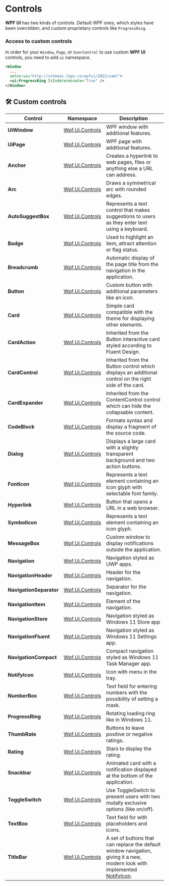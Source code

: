 # Controls
**WPF UI** has two kinds of controls. Default WPF ones, which styles have been overridden, and custom proprietary controls like `ProgressRing`.

### Access to custom controls
In order for your `Window`, `Page`, or `UserControl` to use custom **WPF UI** controls, you need to add `ui` namespace.
```xml
<Window
  ...
  xmlns:ui="http://schemas.lepo.co/wpfui/2022/xaml">
  <ui:ProgressRing IsIndeterminate="True" />
</Window>
```

## 🛠️ Custom controls
| Control | Namespace | Description |
| --- | --- | --- |
| **UiWindow** | [Wpf.Ui.Controls](https://github.com/lepoco/wpfui/blob/main/src/Wpf.Ui/Controls/UiWindow.cs) | WPF window with additional features. |
| **UiPage** | [Wpf.Ui.Controls](https://github.com/lepoco/wpfui/blob/main/src/Wpf.Ui/Controls/UiPage.cs) | WPF page with additional features. |
| **Anchor** | [Wpf.Ui.Controls](https://github.com/lepoco/wpfui/blob/main/src/Wpf.Ui/Controls/Anchor.cs) | Creates a hyperlink to web pages, files or anything else a URL can address. |
| **Arc** | [Wpf.Ui.Controls](https://github.com/lepoco/wpfui/blob/main/src/Wpf.Ui/Controls/Arc.cs) | Draws a symmetrical arc with rounded edges. |
| **AutoSuggestBox** | [Wpf.Ui.Controls](https://github.com/lepoco/wpfui/blob/main/src/Wpf.Ui/Controls/AutoSuggestBox.cs) | Represents a text control that makes suggestions to users as they enter text using a keyboard. |
| **Badge** | [Wpf.Ui.Controls](https://github.com/lepoco/wpfui/blob/main/src/Wpf.Ui/Controls/Badge.cs) | Used to highlight an item, attract attention or flag status. |
| **Breadcrumb** | [Wpf.Ui.Controls](https://github.com/lepoco/wpfui/blob/main/src/Wpf.Ui/Controls/Breadcrumb.cs) | Automatic display of the page title from the navigation in the application. |
| **Button** | [Wpf.Ui.Controls](https://github.com/lepoco/wpfui/blob/main/src/Wpf.Ui/Controls/Button.cs) | Custom button with additional parameters like an icon. |
| **Card** | [Wpf.Ui.Controls](https://github.com/lepoco/wpfui/blob/main/src/Wpf.Ui/Controls/Card.cs) | Simple card compatible with the theme for displaying other elements. |
| **CardAction** | [Wpf.Ui.Controls](https://github.com/lepoco/wpfui/blob/main/src/Wpf.Ui/Controls/CardAction.cs) | Inherited from the Button interactive card styled according to Fluent Design. |
| **CardControl** | [Wpf.Ui.Controls](https://github.com/lepoco/wpfui/blob/main/src/Wpf.Ui/Controls/CardControl.cs) | Inherited from the Button control which displays an additional control on the right side of the card. |
| **CardExpander** | [Wpf.Ui.Controls](https://github.com/lepoco/wpfui/blob/main/src/Wpf.Ui/Controls/CardExpander.cs) | Inherited from the ContentControl control which can hide the collapsable content. |
| **CodeBlock** | [Wpf.Ui.Controls](https://github.com/lepoco/wpfui/blob/main/src/Wpf.Ui/Controls/CodeBlock.cs) | Formats syntax and display a fragment of the source code. |
| **Dialog** | [Wpf.Ui.Controls](https://github.com/lepoco/wpfui/blob/main/src/Wpf.Ui/Controls/Dialog.cs) | Displays a large card with a slightly transparent background and two action buttons. |
| **FontIcon** | [Wpf.Ui.Controls](https://github.com/lepoco/wpfui/blob/main/src/Wpf.Ui/Controls/FontIcon.cs) | Represents a text element containing an icon glyph with selectable font family. |
| **Hyperlink** | [Wpf.Ui.Controls](https://github.com/lepoco/wpfui/blob/main/src/Wpf.Ui/Controls/Hyperlink.cs) | Button that opens a URL in a web browser. |
| **SymbolIcon** | [Wpf.Ui.Controls](https://github.com/lepoco/wpfui/blob/main/src/Wpf.Ui/Controls/SymbolIcon.cs) | Represents a text element containing an icon glyph. |
| **MessageBox** | [Wpf.Ui.Controls](https://github.com/lepoco/wpfui/blob/main/src/Wpf.Ui/Controls/MessageBox.cs) | Custom window to display notifications outside the application. |
| **Navigation** | [Wpf.Ui.Controls](https://github.com/lepoco/wpfui/blob/main/src/Wpf.Ui/Controls/Navigation.cs) | Navigation styled as UWP apps. |
| **NavigationHeader** | [Wpf.Ui.Controls](https://github.com/lepoco/wpfui/blob/main/src/Wpf.Ui/Controls/NavigationHeader.cs) | Header for the navigation. |
| **NavigationSeparator** | [Wpf.Ui.Controls](https://github.com/lepoco/wpfui/blob/main/src/Wpf.Ui/Controls/NavigationSeparator.cs) | Separator for the navigation. |
| **NavigationItem** | [Wpf.Ui.Controls](https://github.com/lepoco/wpfui/blob/main/src/Wpf.Ui/Controls/NavigationItem.cs) | Element of the navigation. |
| **NavigationStore** | [Wpf.Ui.Controls](https://github.com/lepoco/wpfui/blob/main/src/Wpf.Ui/Controls/NavigationStore.cs) | Navigation styled as Windows 11 Store app |
| **NavigationFluent** | [Wpf.Ui.Controls](https://github.com/lepoco/wpfui/blob/main/src/Wpf.Ui/Controls/NavigationFluent.cs) | Navigation styled as Windows 11 Settings app. |
| **NavigationCompact** | [Wpf.Ui.Controls](https://github.com/lepoco/wpfui/blob/main/src/Wpf.Ui/Controls/NavigationCompact.cs) | Compact navigation styled as Windows 11 Task Manager app. |
| **NotifyIcon** | [Wpf.Ui.Controls](https://github.com/lepoco/wpfui/blob/main/src/Wpf.Ui/Controls/NotifyIcon.cs) | Icon with menu in the tray. |
| **NumberBox** | [Wpf.Ui.Controls](https://github.com/lepoco/wpfui/blob/main/src/Wpf.Ui/Controls/NumberBox.cs) | Text field for entering numbers with the possibility of setting a mask. |
| **ProgressRing** | [Wpf.Ui.Controls](https://github.com/lepoco/wpfui/blob/main/src/Wpf.Ui/Controls/ProgressRing.cs) | Rotating loading ring like in Windows 11. |
| **ThumbRate** | [Wpf.Ui.Controls](https://github.com/lepoco/wpfui/blob/main/src/Wpf.Ui/Controls/ThumbRate.cs) | Buttons to leave positive or negative ratings. |
| **Rating** | [Wpf.Ui.Controls](https://github.com/lepoco/wpfui/blob/main/src/Wpf.Ui/Controls/Rating.cs) | Stars to display the rating. |
| **Snackbar** | [Wpf.Ui.Controls](https://github.com/lepoco/wpfui/blob/main/src/Wpf.Ui/Controls/Snackbar.cs) | Animated card with a notification displayed at the bottom of the application. |
| **ToggleSwitch** | [Wpf.Ui.Controls](https://github.com/lepoco/wpfui/blob/main/src/Wpf.Ui/Controls/ToggleSwitch.cs) | Use ToggleSwitch to present users with two mutally exclusive options (like on/off). |
| **TextBox** | [Wpf.Ui.Controls](https://github.com/lepoco/wpfui/blob/main/src/Wpf.Ui/Controls/TextBox.cs) | Text field for with placeholders and icons. |
| **TitleBar** | [Wpf.Ui.Controls](https://github.com/lepoco/wpfui/blob/main/src/Wpf.Ui/Controls/TitleBar.cs) | A set of buttons that can replace the default window navigation, giving it a new, modern look with implemented [NotifyIcon](https://github.com/lepoco/wpfui/blob/main/src/Wpf.Ui/Tray/NotifyIcon.cs). |